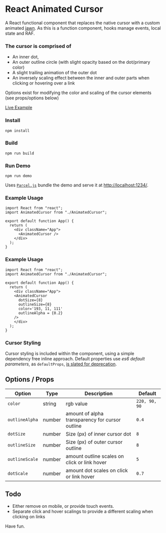 # React Animated Cursor

A React functional component that replaces the native cursor with a custom animated [jawn](https://www.urbandictionary.com/define.php?term=Jawn). As this is a function component, hooks manage events, local state and RAF.

### The cursor is comprised of
- An inner dot,
- An outer outline circle (with slight opacity based on the dot/primary color)
- A slight trailing animation of the outer dot
- An inversely scaling effect between the inner and outer parts when clicking or hovering over a link

Options exist for modifying the color and scaling of the cursor elements (see props/options below)

[Live Example](https://0vvpf.csb.app/)


### Install
`npm install`

### Build

`npm run build`


### Run Demo

`npm run demo`

Uses [`Parcel.js`](https://parceljs.org/) bundle the demo and serve it at [http://localhost:1234/](http://localhost:1234/).



### Example Usage
```
import React from "react";
import AnimatedCursor from "./AnimatedCursor";

export default function App() {
  return (
    <div className="App">
      <AnimatedCursor />
    </div>
  );
}
```


### Example Usage
```
import React from "react";
import AnimatedCursor from "./AnimatedCursor";

export default function App() {
  return (
    <div className="App">
    <AnimatedCursor
      dotSize={8}
      outlineSize={8}
      color='193, 11, 111'
      outlineAlpha = {0.2}
    />
    </div>
  );
}
```


### Cursor Styling

Cursor styling is included within the component, using a simple dependency free inline approach. Default properties use *es6 default parameters*, as `defaultProps`, [is slated for deprecation](https://github.com/reactjs/rfcs/blob/createlement-rfc/text/0000-create-element-changes.md).

## Options / Props

| Option | Type | Description | Default |
| --- | --- | --- | --- |
| `color` | string | rgb value |  `220, 90, 90` |
| `outlineAlpha` | number | amount of alpha transparency for cursor outline | `0.4` |
| `dotSize` | number | Size (px) of inner cursor dot | `8` |
| `outlineSize` | number | Size (px) of outer cursor outline | `8` |
| `outlineScale` | number | amount outline scales on click or link hover | `5` |
| `dotScale` | number | amount dot scales on click or link hover | `0.7` |

## Todo
- Either remove on mobile, or provide touch events.
- Separate click and hover scalings to provide a different scaling when clicking on links


Have fun.
